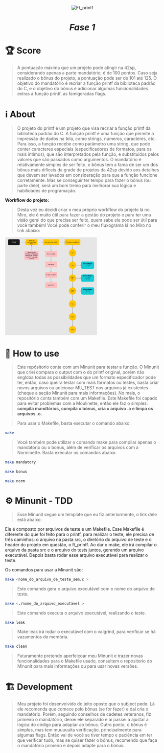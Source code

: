 <div align="center" >
  <img src="https://game.42sp.org.br/static/assets/achievements/ft_printfm.png" alt="Ft_printf" width="175" height="175">
  <h1><i>Fase 1</h1></i>

</div>

# :trophy: Score
> A pontuação máxima que um projeto pode atingir na 42sp, considerando apenas a parte mandatório, é de 100 pontos. Caso seja realizado o bônus do projeto, a pontuação pode ser de 101 até 125. O objetivo do mandatório é recriar a função printf da biblioteca padrão do C, e o objetivo do bônus é adicionar algumas funcionalidades extras a função printf, as famigeradas flags.


# :information_source: About
> O projeto do printf é um projeto que visa recriar a função printf da biblioteca padrão do C. A função printf é uma função que permite a impressão de dados na tela, como strings, números, caracteres, etc. Para isso, a função recebe como parâmetro uma string, que pode conter caracteres especiais (especificadores de formatos, para os mais íntimos), que são interpretados pela função, e substituídos pelos valores que são passados como argumentos. O mandatório é relativamente simples de ser feito, o bônus tem a fama de ser um dos bônus mais difíceis da grade de projetos da 42sp devido aos detalhes que devem ser levados em consideração para que a função funcione corretamente. Mas se conseguir ter tempo para fazer o bônus (ou parte dele), será um bom treino para melhorar sua lógica e habilidades de programação.

**Workflow do projeto:**
> Desta vez eu decidi criar o meu próprio workflow do projeto lá no Miro, ele é muito útil para fazer a gestão do projeto e para ter uma visão geral do que precisa ser feito, quem sabe ele pode ser útil para você também! Você pode conferir o meu fluxograma lá no Miro no link abaixo:

<img src="./img/ft_printf_workflow.jpg" alt="Workflow do Projeto" style="width:300px;">


# :test_tube: How to use
> Este repósitorio conta com um Minunit para testar a função. O Minunit que criei compara o output com o do printf original, porém não engloba todas as possibilidades que um formato especificador pode ter, então, caso queira testar com mais formatos ou testes, basta criar novos arquivos ou adicionar MU_TEST nos arquivos já existentes (cheque a seção Minunit para mais informações). No mais, o repositório conta também com um Makefile. Este Makefile foi capado para evitar problemas com a Moulinette, então ele faz o simples: **compila mandtórios, compila o bônus, cria o arquivo .a e limpa os arquivos .o.** 

> Para usar o Makefile, basta executar o comando abaixo:


```bash
make
```

> Você também pode utilizar o comando make para compilar apenas o mandatório ou o bonus, além de verificar os arquivos com a Norminette. 
Basta executar os comandos abaixo:

```bash
make mandatory
```

```bash
make bonus
```

```bash
make norm
```

# :gear: Minunit - TDD
> Esse Minunit segue um template que eu fiz anteriormente, o link dele está abaixo:

Ele é composto por arquivos de teste e um Makefile. Esse Makefile é diferente do que foi feito para o printf, para realizar o teste, ele precisa de três caminhos: o arquivo na pasta src, o diretório do arquivo de teste e o header do projeto em questão, o ft_printf. Ao dar o make, ele irá compilar o arquivo da pasta src e o arquivo do tests juntos, gerando um arquivo executável. Depois basta rodar esse arquivo executável para realizar o teste.

Os comandos para usar a Minunit são:

```bash
make <nome_do_arquivo_de_teste_sem.c >
```
> Este comando gera o arquivo executável com o nome do arquivo de teste.

```bash
make <./nome_do_arquivo_executável >
```
> Este comando executa o arquivo executável, realizando o teste.

```bash
make leak
```
> Make leak irá rodar o executável com o valgrind, para verificar se há vazamentos de memória.

```bash
make clean
```

> Futuramente pretendo aperfeiçoar meu Minunit e trazer novas funcionalidades para o Makefile usado, consultem o repositorio do Minunit para mais informações ou para usar novas versões.


# :building_construction: Development
> Meu projeto foi desenvolvido do jeito oposto que o subject pede. Lá ele recomenda que comece pelo bônus (se for fazer) e daí cria o mandatório. Porém, seguindo conselhos de cadetes veteranos, fiz primeiro o mandatório, deixei ele separado e aí passei a ajustar a lógica do código para adaptar ao bônus. Outro ponto, o bônus é simples, mas tem muuuuuita verificação, principalmente para algumas flags. Então vai de você se tiver tempo e paciência em ter que verificar tudo, mas se quiser fazer o bônus, recomendo que faça o mandatório primeiro e depois adapte para o bônus.